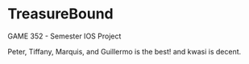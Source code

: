 # TreasureBound
GAME 352 - Semester IOS Project

Peter, Tiffany, Marquis, and Guillermo is the best! and kwasi is decent.
